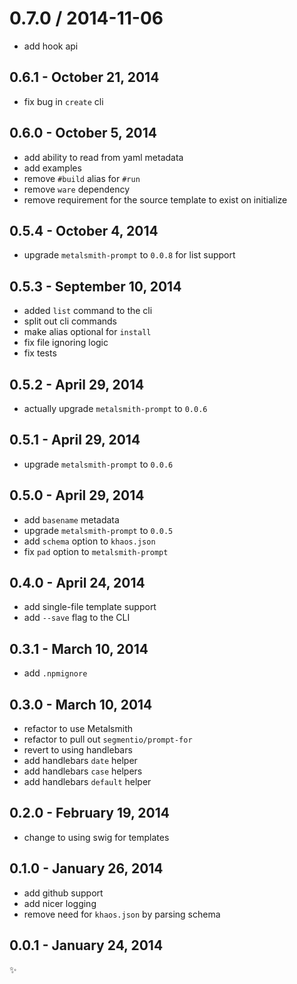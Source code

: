 
0.7.0 / 2014-11-06
==================

* add hook api

0.6.1 - October 21, 2014
------------------------
* fix bug in `create` cli

0.6.0 - October 5, 2014
-----------------------
* add ability to read from yaml metadata
* add examples
* remove `#build` alias for `#run`
* remove `ware` dependency
* remove requirement for the source template to exist on initialize

0.5.4 - October 4, 2014
-----------------------
* upgrade `metalsmith-prompt` to `0.0.8` for list support

0.5.3 - September 10, 2014
--------------------------
* added `list` command to the cli
* split out cli commands
* make alias optional for `install`
* fix file ignoring logic
* fix tests

0.5.2 - April 29, 2014
----------------------
* actually upgrade `metalsmith-prompt` to `0.0.6`

0.5.1 - April 29, 2014
----------------------
* upgrade `metalsmith-prompt` to `0.0.6`

0.5.0 - April 29, 2014
----------------------
* add `basename` metadata
* upgrade `metalsmith-prompt` to `0.0.5`
* add `schema` option to `khaos.json`
* fix `pad` option to `metalsmith-prompt`

0.4.0 - April 24, 2014
----------------------
* add single-file template support
* add `--save` flag to the CLI

0.3.1 - March 10, 2014
----------------------
* add `.npmignore`

0.3.0 - March 10, 2014
----------------------
* refactor to use Metalsmith
* refactor to pull out `segmentio/prompt-for`
* revert to using handlebars
* add handlebars `date` helper
* add handlebars `case` helpers
* add handlebars `default` helper

0.2.0 - February 19, 2014
-------------------------
* change to using swig for templates

0.1.0 - January 26, 2014
------------------------
* add github support
* add nicer logging
* remove need for `khaos.json` by parsing schema

0.0.1 - January 24, 2014
------------------------
:sparkles:
